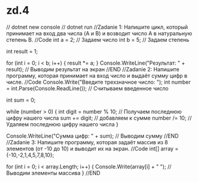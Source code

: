 # zd.4
// dotnet new console
// dotnet run
//Zadanie 1: Напишите цикл, который принимает на вход два числа (A и B) и возводит число A в натуральную степень B.
//Code
int a = 2; // Задаем число
int b = 5; // Задаем степень

int result = 1; 

for (int i = 0; i < b; i++) 
{
    result *= a; 
}
Console.WriteLine("Результат: " + result); // Выводим результат на экран
//END
//Zadanie 2: Напишите программу, которая принимает на вход число и выдаёт сумму цифр в числе.
//Code
Console.Write("Введите трехзначное число: ");
int number = int.Parse(Console.ReadLine()); // Считываем введенное число

int sum = 0; 

while (number > 0) 
{
    int digit = number % 10; // Получаем последнюю цифру нашего числа
    sum += digit; // добавляем к сумме
    number /= 10; // Удаляем последнюю цифру нашего числа
}

Console.WriteLine("Сумма цифр: " + sum); // Выводим сумму 
//END
//Zadanie 3: Напишите программу, которая задаёт массив из 8 элементов (от -10 до 10) и выводит их на экран. 
//Code
int[] array = {-10,-2,1,4,5,7,8,10}; 

for (int i = 0; i < array.Length; i++) 
{
    Console.Write(array[i] + " "); // Выводим элементы массива
}
//END
